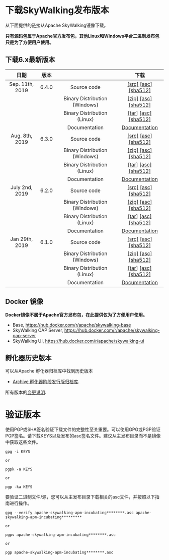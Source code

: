 # 下载SkyWalking发布版本
从下面提供的链接从Apache SkyWalking镜像下载。

**只有源码包属于Apache官方发布包，其他Linux和Windows平台二进制发布包只是为了方便用户使用。**

## 下载6.x最新版本
| 日期 | 版本| | 下载 |
|:---:|:--:|:--:|:--:|
| Sep. 11th, 2019 | 6.4.0 | Source code| [[src]](https://www.apache.org/dyn/closer.cgi/skywalking/6.4.0/apache-skywalking-apm-6.4.0-src.tgz) [[asc]](https://www.apache.org/dist/skywalking/6.4.0/apache-skywalking-apm-6.4.0-src.tgz.asc) [[sha512]](https://www.apache.org/dist/skywalking/6.4.0/apache-skywalking-apm-6.4.0-src.tgz.sha512)|
| | | Binary Distribution (Windows)| [[zip]](https://www.apache.org/dyn/closer.cgi/skywalking/6.4.0/apache-skywalking-apm-6.4.0.zip) [[asc]](https://www.apache.org/dist/skywalking/6.4.0/apache-skywalking-apm-6.4.0.zip.asc) [[sha512]](https://www.apache.org/dist/skywalking/6.4.0/apache-skywalking-apm-6.4.0.zip.sha512)|
| | | Binary Distribution (Linux) | [[tar]](https://www.apache.org/dyn/closer.cgi/skywalking/6.4.0/apache-skywalking-apm-6.4.0.tar.gz) [[asc]](https://www.apache.org/dist/skywalking/6.4.0/apache-skywalking-apm-6.4.0.tar.gz.asc) [[sha512]](https://www.apache.org/dist/skywalking/6.4.0/apache-skywalking-apm-6.4.0.tar.gz.sha512)|
| | | Documentation| [Documentation](https://github.com/apache/skywalking/blob/v6.4.0/docs/README.md) |
| Aug. 8th, 2019 | 6.3.0 | Source code| [[src]](https://www.apache.org/dyn/closer.cgi/skywalking/6.3.0/apache-skywalking-apm-6.3.0-src.tgz) [[asc]](https://www.apache.org/dist/skywalking/6.3.0/apache-skywalking-apm-6.3.0-src.tgz.asc) [[sha512]](https://www.apache.org/dist/skywalking/6.3.0/apache-skywalking-apm-6.3.0-src.tgz.sha512)|
| | | Binary Distribution (Windows)| [[zip]](https://www.apache.org/dyn/closer.cgi/skywalking/6.3.0/apache-skywalking-apm-6.3.0.zip) [[asc]](https://www.apache.org/dist/skywalking/6.3.0/apache-skywalking-apm-6.3.0.zip.asc) [[sha512]](https://www.apache.org/dist/skywalking/6.3.0/apache-skywalking-apm-6.3.0.zip.sha512)|
| | | Binary Distribution (Linux) | [[tar]](https://www.apache.org/dyn/closer.cgi/skywalking/6.3.0/apache-skywalking-apm-6.3.0.tar.gz) [[asc]](https://www.apache.org/dist/skywalking/6.3.0/apache-skywalking-apm-6.3.0.tar.gz.asc) [[sha512]](https://www.apache.org/dist/skywalking/6.3.0/apache-skywalking-apm-6.3.0.tar.gz.sha512)|
| | | Documentation| [Documentation](https://github.com/apache/skywalking/blob/v6.3.0/docs/README.md) |
| July 2nd, 2019 | 6.2.0 | Source code| [[src]](https://www.apache.org/dyn/closer.cgi/skywalking/6.2.0/apache-skywalking-apm-6.2.0-src.tgz) [[asc]](https://www.apache.org/dist/skywalking/6.2.0/apache-skywalking-apm-6.2.0-src.tgz.asc) [[sha512]](https://www.apache.org/dist/skywalking/6.2.0/apache-skywalking-apm-6.2.0-src.tgz.sha512)|
| | | Binary Distribution (Windows)| [[zip]](https://www.apache.org/dyn/closer.cgi/skywalking/6.2.0/apache-skywalking-apm-6.2.0.zip) [[asc]](https://www.apache.org/dist/skywalking/6.2.0/apache-skywalking-apm-6.2.0.zip.asc) [[sha512]](https://www.apache.org/dist/skywalking/6.2.0/apache-skywalking-apm-6.2.0.zip.sha512)|
| | | Binary Distribution (Linux) | [[tar]](https://www.apache.org/dyn/closer.cgi/skywalking/6.2.0/apache-skywalking-apm-6.2.0.tar.gz) [[asc]](https://www.apache.org/dist/skywalking/6.2.0/apache-skywalking-apm-6.2.0.tar.gz.asc) [[sha512]](https://www.apache.org/dist/skywalking/6.2.0/apache-skywalking-apm-6.2.0.tar.gz.sha512)|
| | | Documentation| [Documentation](https://github.com/apache/skywalking/blob/v6.2.0/docs/README.md) |
| Jan 29th, 2019 | 6.1.0 | Source code| [[src]](https://www.apache.org/dyn/closer.cgi/skywalking/6.1.0/apache-skywalking-apm-6.1.0-src.tgz ) [[asc]](https://www.apache.org/dist/skywalking/6.1.0/apache-skywalking-apm-6.1.0-src.tgz.asc) [[sha512]](https://www.apache.org/dist/skywalking/6.1.0/apache-skywalking-apm-6.1.0-src.tgz.sha512)|
| | | Binary Distribution (Windows)| [[zip]](https://www.apache.org/dyn/closer.cgi/skywalking/6.1.0/apache-skywalking-apm-6.1.0.zip) [[asc]](https://www.apache.org/dist/skywalking/6.1.0/apache-skywalking-apm-6.1.0.zip.asc) [[sha512]](https://www.apache.org/dist/skywalking/6.1.0/apache-skywalking-apm-6.1.0.zip.sha512)|
| | | Binary Distribution (Linux) | [[tar]](https://www.apache.org/dyn/closer.cgi/skywalking/6.1.0/apache-skywalking-apm-6.1.0.tar.gz) [[asc]](https://www.apache.org/dist/skywalking/6.1.0/apache-skywalking-apm-6.1.0.tar.gz.asc) [[sha512]](https://www.apache.org/dist/skywalking/6.1.0/apache-skywalking-apm-6.1.0.tar.gz.sha512)|
| | | Documentation| [Documentation](https://github.com/apache/skywalking/blob/v6.1.0/docs/README.md) |

## Docker 镜像
**Docker镜像不属于Apache官方发布包，在此提供仅为了方便用户使用。**

- Base, https://hub.docker.com/r/apache/skywalking-base
- SkyWalking OAP Server, https://hub.docker.com/r/apache/skywalking-oap-server
- SkyWalking UI, https://hub.docker.com/r/apache/skywalking-ui

## 孵化器历史版本
可以从Apache 孵化器归档库中找到历史版本

* [Archive 孵化器阶段发行版归档库](ttps://archive.apache.org/dist/incubator/skywalking/).

所有版本的[变更说明](https://github.com/apache/incubator-skywalking/blob/master/CHANGES.md).

# 验证版本
使用PGP或SHA签名验证下载文件的完整性至关重要。可以使用GPG或PGP验证PGP签名。请下载KEYS以及发布的asc签名文件。建议从主发布目录而不是镜像中获取这些文件。

```
gpg -i KEYS

or

pgpk -a KEYS

or

pgp -ka KEYS
```

要验证二进制文件/源，您可以从主发布目录下载相关的asc文件，并按照以下指南进行操作。

```
gpg --verify apache-skywalking-apm-incubating********.asc apache-skywalking-apm-incubating*********

or

pgpv apache-skywalking-apm-incubating********.asc

or

pgp apache-skywalking-apm-incubating********.asc
```
